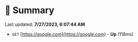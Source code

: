 # 📖 Summary
Last updated: **7/27/2023, 6:07:44 AM**

- `GET` [https://google.com](https://google.com) - **Up** (118ms)
